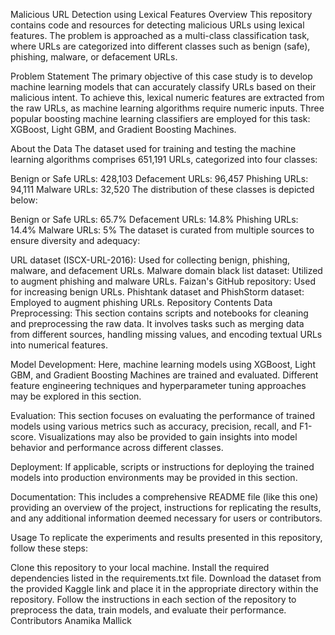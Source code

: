 Malicious URL Detection using Lexical Features
Overview
This repository contains code and resources for detecting malicious URLs using lexical features. The problem is approached as a multi-class classification task, where URLs are categorized into different classes such as benign (safe), phishing, malware, or defacement URLs.

Problem Statement
The primary objective of this case study is to develop machine learning models that can accurately classify URLs based on their malicious intent. To achieve this, lexical numeric features are extracted from the raw URLs, as machine learning algorithms require numeric inputs. Three popular boosting machine learning classifiers are employed for this task: XGBoost, Light GBM, and Gradient Boosting Machines.

About the Data
The dataset used for training and testing the machine learning algorithms comprises 651,191 URLs, categorized into four classes:

Benign or Safe URLs: 428,103
Defacement URLs: 96,457
Phishing URLs: 94,111
Malware URLs: 32,520
The distribution of these classes is depicted below:

Benign or Safe URLs: 65.7%
Defacement URLs: 14.8%
Phishing URLs: 14.4%
Malware URLs: 5%
The dataset is curated from multiple sources to ensure diversity and adequacy:

URL dataset (ISCX-URL-2016): Used for collecting benign, phishing, malware, and defacement URLs.
Malware domain black list dataset: Utilized to augment phishing and malware URLs.
Faizan's GitHub repository: Used for increasing benign URLs.
Phishtank dataset and PhishStorm dataset: Employed to augment phishing URLs.
Repository Contents
Data Preprocessing: This section contains scripts and notebooks for cleaning and preprocessing the raw data. It involves tasks such as merging data from different sources, handling missing values, and encoding textual URLs into numerical features.

Model Development: Here, machine learning models using XGBoost, Light GBM, and Gradient Boosting Machines are trained and evaluated. Different feature engineering techniques and hyperparameter tuning approaches may be explored in this section.

Evaluation: This section focuses on evaluating the performance of trained models using various metrics such as accuracy, precision, recall, and F1-score. Visualizations may also be provided to gain insights into model behavior and performance across different classes.

Deployment: If applicable, scripts or instructions for deploying the trained models into production environments may be provided in this section.

Documentation: This includes a comprehensive README file (like this one) providing an overview of the project, instructions for replicating the results, and any additional information deemed necessary for users or contributors.

Usage
To replicate the experiments and results presented in this repository, follow these steps:

Clone this repository to your local machine.
Install the required dependencies listed in the requirements.txt file.
Download the dataset from the provided Kaggle link and place it in the appropriate directory within the repository.
Follow the instructions in each section of the repository to preprocess the data, train models, and evaluate their performance.
Contributors
Anamika Mallick

